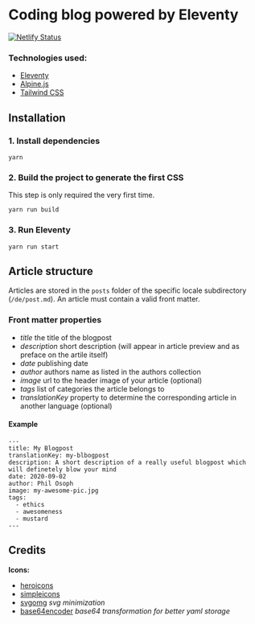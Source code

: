# Coding blog powered by Eleventy

[![Netlify Status](https://api.netlify.com/api/v1/badges/1aaa2884-365d-48eb-95a9-f736983a34d0/deploy-status)](https://app.netlify.com/sites/nerdacker/deploys)

### Technologies used:

- [Eleventy](https://www.11ty.dev/)
- [Alpine.js](https://github.com/alpinejs/alpine)
- [Tailwind CSS](https://tailwindcss.com/)

## Installation

### 1\. Install dependencies

```
yarn
```

### 2\. Build the project to generate the first CSS

This step is only required the very first time.

```
yarn run build
```

### 3\. Run Eleventy

```
yarn run start
```

## Article structure

Articles are stored in the `posts` folder of the specific locale subdirectory (`/de/post.md`).
An article must contain a valid front matter.

### Front matter properties

- *title* the title of the blogpost
- *description* short description (will appear in article preview and as preface on the artile itself)
- *date* publishing date
- *author* authors name as listed in the authors collection
- *image* url to the header image of your article (optional)
- *tags* list of categories the article belongs to
- *translationKey* property to determine the corresponding article in another language (optional)

#### Example

```
---
title: My Blogpost
translationKey: my-blbogpost
description: A short description of a really useful blogpost which will definetely blow your mind
date: 2020-09-02
author: Phil Osoph
image: my-awesome-pic.jpg
tags:
  - ethics
  - awesomeness
  - mustard
---
```

## Credits
**Icons:** 
- [heroicons](https://heroicons.dev/)
- [simpleicons](https://simpleicons.org/)
- [svgomg](https://jakearchibald.github.io/svgomg/) _svg minimization_
- [base64encoder](https://www.base64encode.org/) _base64 transformation for better yaml storage_


